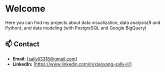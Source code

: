 # Welcome

Here you can find my projects about data visualization, data analysis(R and Python), and data modeling (with PostgreSQL and Google BigQuery)

## 📫 Contact
- **Email:** [sallyli3318@gmail.com]
- **LinkedIn:** [https://www.linkedin.com/in/xiaoyang-sally-li/]
